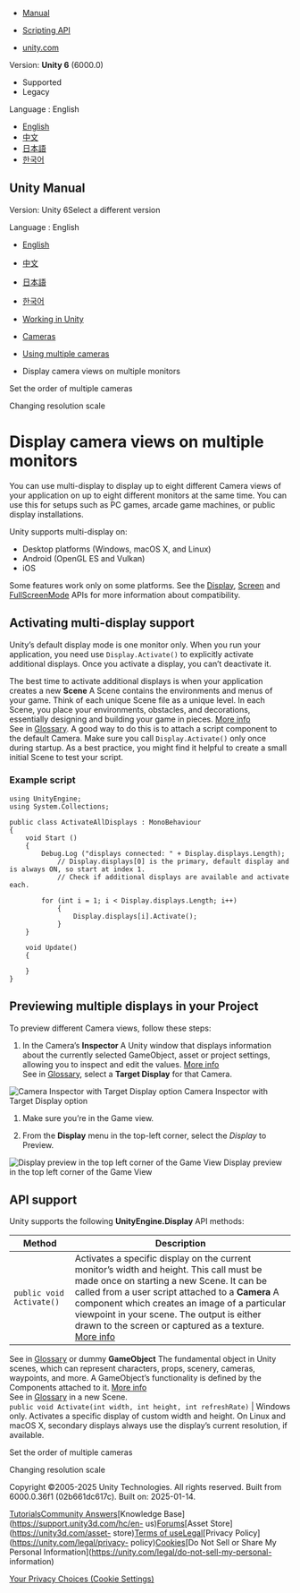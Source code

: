 [](https://docs.unity3d.com)

  * [Manual](../Manual/index.html)
  * [Scripting API](../ScriptReference/index.html)

  * [unity.com](https://unity.com/)

Version: **Unity 6** (6000.0)

  * Supported
  * Legacy

Language : English

  * [English](/Manual/multidisplay.html)
  * [中文](/cn/current/Manual/multidisplay.html)
  * [日本語](/ja/current/Manual/multidisplay.html)
  * [한국어](/kr/current/Manual/multidisplay.html)

[](https://docs.unity3d.com)

## Unity Manual

Version: Unity 6Select a different version

Language : English

  * [English](/Manual/multidisplay.html)
  * [中文](/cn/current/Manual/multidisplay.html)
  * [日本語](/ja/current/Manual/multidisplay.html)
  * [한국어](/kr/current/Manual/multidisplay.html)

  * [Working in Unity](working-in-unity.html)
  * [Cameras](Cameras.html)
  * [Using multiple cameras](MultipleCameras-landing.html)
  * Display camera views on multiple monitors

[](multiple-cameras-birp.html)

Set the order of multiple cameras

[](resolution-scale.html)

Changing resolution scale

# Display camera views on multiple monitors

You can use multi-display to display up to eight different Camera views of
your application on up to eight different monitors at the same time. You can
use this for setups such as PC games, arcade game machines, or public display
installations.

Unity supports multi-display on:

  * Desktop platforms (Windows, macOS X, and Linux)
  * Android (OpenGL ES and Vulkan)
  * iOS

Some features work only on some platforms. See the
[Display](../ScriptReference/Display.html),
[Screen](../ScriptReference/Screen.html) and
[FullScreenMode](../ScriptReference/FullScreenMode.html) APIs for more
information about compatibility.

## Activating multi-display support

Unity’s default display mode is one monitor only. When you run your
application, you need use `Display.Activate()` to explicitly activate
additional displays. Once you activate a display, you can’t deactivate it.

The best time to activate additional displays is when your application creates
a new **Scene** A Scene contains the environments and menus of your game.
Think of each unique Scene file as a unique level. In each Scene, you place
your environments, obstacles, and decorations, essentially designing and
building your game in pieces. [More info](CreatingScenes.html)  
See in [Glossary](Glossary.html#Scene). A good way to do this is to attach a
script component to the default Camera. Make sure you call
`Display.Activate()` only once during startup. As a best practice, you might
find it helpful to create a small initial Scene to test your script.

### Example script

    
    
    using UnityEngine;
    using System.Collections;
    
    public class ActivateAllDisplays : MonoBehaviour
    {
        void Start ()
        {
            Debug.Log ("displays connected: " + Display.displays.Length);
                // Display.displays[0] is the primary, default display and is always ON, so start at index 1.
                // Check if additional displays are available and activate each.
        
            for (int i = 1; i < Display.displays.Length; i++)
                {
                    Display.displays[i].Activate();
                }
        }
        
        void Update()
        {
    
        }
    }
    
    

## Previewing multiple displays in your Project

To preview different Camera views, follow these steps:

  1. In the Camera’s **Inspector** A Unity window that displays information about the currently selected GameObject, asset or project settings, allowing you to inspect and edit the values. [More info](UsingTheInspector.html)  
See in [Glossary](Glossary.html#Inspector), select a **Target Display** for
that Camera.

![Camera Inspector with Target Display
option](../uploads/Main/InspectorCamera35.png) Camera Inspector with Target
Display option

  1. Make sure you’re in the Game view.

  2. From the **Display** menu in the top-left corner, select the _Display_ to Preview.

![Display preview in the top left corner of the Game
View](../uploads/Main/TargetDisplay.png) Display preview in the top left
corner of the Game View

## API support

Unity supports the following **UnityEngine.Display** API methods:

**Method** | **Description**  
---|---  
`public void Activate()` | Activates a specific display on the current monitor’s width and height. This call must be made once on starting a new Scene. It can be called from a user script attached to a **Camera** A component which creates an image of a particular viewpoint in your scene. The output is either drawn to the screen or captured as a texture. [More info](CamerasOverview.html)  
See in [Glossary](Glossary.html#Camera) or dummy **GameObject** The
fundamental object in Unity scenes, which can represent characters, props,
scenery, cameras, waypoints, and more. A GameObject’s functionality is defined
by the Components attached to it. [More info](class-GameObject.html)  
See in [Glossary](Glossary.html#GameObject) in a new Scene.  
`public void Activate(int width, int height, int refreshRate)` | Windows only. Activates a specific display of custom width and height. On Linux and macOS X, secondary displays always use the display’s current resolution, if available.  
  
[](multiple-cameras-birp.html)

Set the order of multiple cameras

[](resolution-scale.html)

Changing resolution scale

Copyright ©2005-2025 Unity Technologies. All rights reserved. Built from
6000.0.36f1 (02b661dc617c). Built on: 2025-01-14.

[Tutorials](https://learn.unity.com/)[Community
Answers](https://answers.unity3d.com)[Knowledge
Base](https://support.unity3d.com/hc/en-
us)[Forums](https://forum.unity3d.com)[Asset Store](https://unity3d.com/asset-
store)[Terms of
use](https://docs.unity3d.com/Manual/TermsOfUse.html)[Legal](https://unity.com/legal)[Privacy
Policy](https://unity.com/legal/privacy-
policy)[Cookies](https://unity.com/legal/cookie-policy)[Do Not Sell or Share
My Personal Information](https://unity.com/legal/do-not-sell-my-personal-
information)

[Your Privacy Choices (Cookie Settings)](javascript:void\(0\);)


